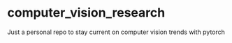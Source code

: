 # computer_vision_research

Just a personal repo to stay current on computer vision trends with pytorch 
